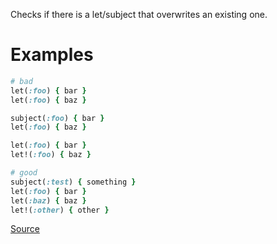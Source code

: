 
Checks if there is a let/subject that overwrites an existing one.

# Examples

```ruby
# bad
let(:foo) { bar }
let(:foo) { baz }

subject(:foo) { bar }
let(:foo) { baz }

let(:foo) { bar }
let!(:foo) { baz }

# good
subject(:test) { something }
let(:foo) { bar }
let(:baz) { baz }
let!(:other) { other }
```

[Source](http://www.rubydoc.info/gems/rubocop/RuboCop/Cop/RSpec/OverwritingSetup)